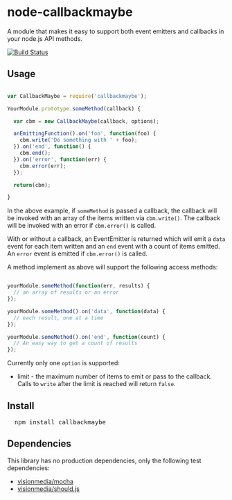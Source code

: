 # node-callbackmaybe
A module that makes it easy to support both event emitters and callbacks in your node.js API methods.

[![Build Status](https://secure.travis-ci.org/pofallon/node-loremipstream.png)](http://travis-ci.org/pofallon/node-loremipstream)

## Usage

```javascript

var CallbackMaybe = require('callbackmaybe');

YourModule.prototype.someMethod(callback) {

  var cbm = new CallbackMaybe(callback, options);

  anEmittingFunction().on('foo', function(foo) {
    cbm.write('Do something with ' + foo);
  }).on('end', function() {
    cbm.end();
  }).on('error', function(err) {
    cbm.error(err);
  });

  return(cbm);

}

```

In the above example, if `someMethod` is passed a callback, the callback will be invoked with an array of the items written via `cbm.write()`.  The callback will be invoked with an error if `cbm.error()` is called.

With or without a callback, an EventEmitter is returned which will emit a `data` event for each item written and an `end` event with a count of items emitted.  An `error` event is emitted if `cbm.error()` is called.

A method implement as above will support the following access methods:

```javascript

yourModule.someMethod(function(err, results) {
  // an array of results or an error
});

yourModule.someMethod().on('data', function(data) {
  // each result, one at a time
});

yourModule.someMethod().on('end', function(count) {
  // An easy way to get a count of results
});

```

Currently only one `option` is supported:

* limit - the maximum number of items to emit or pass to the callback.  Calls to `write` after the limit is reached will return `false`.

## Install

<pre>
  npm install callbackmaybe
</pre>

## Dependencies

This library has no production dependencies, only the following test dependencies:

* [visionmedia/mocha](/visionmedia/mocha)
* [visionmedia/should.js](/visionmedia/should.js)
